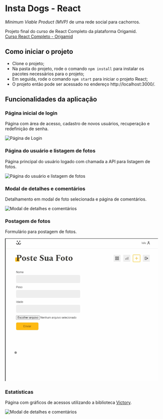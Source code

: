 # Insta Dogs - React

_Minimum Viable Product (MVP)_ de uma rede social para cachorros.

Projeto final do curso de React Completo da plataforma Origamid.  
[Curso React Completo - Origamid](https://www.origamid.com/curso/react-completo/)

## Como iniciar o projeto

- Clone o projeto;
- Na pasta do projeto, rode o comando `npm install` para instalar os pacotes necessários para o projeto;
- Em seguida, rode o comando `npm start` para iniciar o projeto React;
- O projeto então pode ser acessado no endereço http://localhost:3000/.

## Funcionalidades da aplicação

### Página inicial de login

Página com área de acesso, cadastro de novos usuários, recuperação e redefinição de senha.

![Página de Login](/documentacao/login.gif)

### Página do usuário e listagem de fotos

Página principal do usuário logado com chamada a API para listagem de fotos.

![Página do usuário e listagem de fotos](/documentacao/pagina-usuario.gif)

### Modal de detalhes e comentários

Detalhamento em modal de foto selecionada e página de comentários.

![Modal de detalhes e comentários](/documentacao/detalhes-comentarios.gif)

### Postagem de fotos

Formulário para postagem de fotos.

![Postagem de fotos](/documentacao/postagem-foto.gif)

### Estatísticas

Página com gráficos de acessos utilizando a biblioteca [Victory](https://www.npmjs.com/package/victory).

![Modal de detalhes e comentários](/documentacao/estatisticas.gif)
